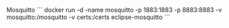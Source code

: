 Mosquitto
´´´
docker run -d -name mosquitto -p 1883:1883 -p 8883:8883 -v mosquitto:/mosquitto -v certs:/certs eclipse-mosquitto
´´´
